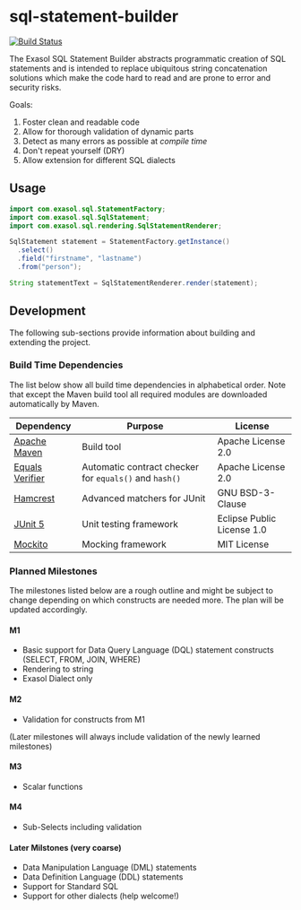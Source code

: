 # sql-statement-builder

[![Build Status](https://travis-ci.com/EXASOL/sql-statement-builder.svg?branch=develop)](https://travis-ci.com/EXASOL/sql-statement-builder)

The Exasol SQL Statement Builder abstracts programmatic creation of SQL statements and is intended to replace ubiquitous string concatenation solutions which make the code hard to read and are prone to error and security risks.

Goals:

1. Foster clean and readable code
1. Allow for thorough validation of dynamic parts
1. Detect as many errors as possible at *compile time*
1. Don't repeat yourself (DRY)
1. Allow extension for different SQL dialects

## Usage

```java
import com.exasol.sql.StatementFactory;
import com.exasol.sql.SqlStatement;
import com.exasol.sql.rendering.SqlStatementRenderer;

SqlStatement statement = StatementFactory.getInstance()
  .select()
  .field("firstname", "lastname")
  .from("person");

String statementText = SqlStatementRenderer.render(statement);
```

## Development

The following sub-sections provide information about building and extending the project.

### Build Time Dependencies

The list below show all build time dependencies in alphabetical order. Note that except the Maven build tool all required modules are downloaded automatically by Maven.

| Dependency                                                | Purpose                                                | License                       |
------------------------------------------------------------|--------------------------------------------------------|--------------------------------
| [Apache Maven](https://maven.apache.org/)                 | Build tool                                             | Apache License 2.0            |
| [Equals Verifier](https://github.com/jqno/equalsverifier) | Automatic contract checker for `equals()` and `hash()` | Apache License 2.0            |
| [Hamcrest](http://hamcrest.org/)                          | Advanced matchers for JUnit                            | GNU BSD-3-Clause              |
| [JUnit 5](https://junit.org/junit5/)                      | Unit testing framework                                 | Eclipse Public License 1.0    |
| [Mockito](http://site.mockito.org/)                       | Mocking framework                                      | MIT License                   |

### Planned Milestones

The milestones listed below are a rough outline and might be subject to change depending on which constructs are needed more. The plan will be updated accordingly.

#### M1

* Basic support for Data Query Language (DQL) statement constructs (SELECT, FROM, JOIN, WHERE)
* Rendering to string
* Exasol Dialect only

#### M2

* Validation for constructs from M1

(Later milestones will always include validation of the newly learned milestones)

#### M3

* Scalar functions

#### M4

* Sub-Selects including validation

#### Later Milstones (very coarse)

* Data Manipulation Language (DML) statements
* Data Definition Language (DDL) statements
* Support for Standard SQL
* Support for other dialects (help welcome!)